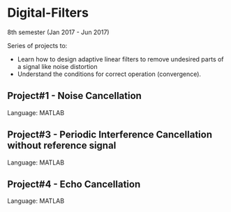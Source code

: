 # Digital-Filters
8th semester (Jan 2017 - Jun 2017)

Series of projects to:
- Learn how to design adaptive linear filters to remove undesired parts of a signal like noise distortion
- Understand the conditions for correct operation (convergence).

## Project#1 - Noise Cancellation

Language: MATLAB

## Project#3 - Periodic Interference Cancellation without reference signal

Language: MATLAB

## Project#4 - Echo Cancellation

Language: MATLAB
